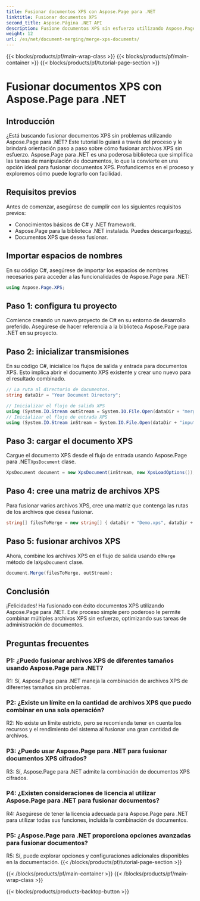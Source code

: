 ```yaml
---
title: Fusionar documentos XPS con Aspose.Page para .NET
linktitle: Fusionar documentos XPS
second_title: Aspose.Página .NET API
description: Fusione documentos XPS sin esfuerzo utilizando Aspose.Page para .NET. Siga nuestra guía paso a paso para una gestión de documentos perfecta.
weight: 12
url: /es/net/document-merging/merge-xps-documents/
---
```


{{< blocks/products/pf/main-wrap-class >}}
{{< blocks/products/pf/main-container >}}
{{< blocks/products/pf/tutorial-page-section >}}

# Fusionar documentos XPS con Aspose.Page para .NET

## Introducción

¿Está buscando fusionar documentos XPS sin problemas utilizando Aspose.Page para .NET? Este tutorial lo guiará a través del proceso y le brindará orientación paso a paso sobre cómo fusionar archivos XPS sin esfuerzo. Aspose.Page para .NET es una poderosa biblioteca que simplifica las tareas de manipulación de documentos, lo que la convierte en una opción ideal para fusionar documentos XPS. Profundicemos en el proceso y exploremos cómo puede lograrlo con facilidad.

## Requisitos previos

Antes de comenzar, asegúrese de cumplir con los siguientes requisitos previos:

- Conocimientos básicos de C# y .NET framework.
-  Aspose.Page para la biblioteca .NET instalada. Puedes descargarlo[aquí](https://releases.aspose.com/page/net/).
- Documentos XPS que desea fusionar.

## Importar espacios de nombres

En su código C#, asegúrese de importar los espacios de nombres necesarios para acceder a las funcionalidades de Aspose.Page para .NET:

```csharp
using Aspose.Page.XPS;
```

## Paso 1: configura tu proyecto

Comience creando un nuevo proyecto de C# en su entorno de desarrollo preferido. Asegúrese de hacer referencia a la biblioteca Aspose.Page para .NET en su proyecto.

## Paso 2: inicializar transmisiones

En su código C#, inicialice los flujos de salida y entrada para documentos XPS. Esto implica abrir el documento XPS existente y crear uno nuevo para el resultado combinado.

```csharp
// La ruta al directorio de documentos.
string dataDir = "Your Document Directory";

// Inicializar el flujo de salida XPS
using (System.IO.Stream outStream = System.IO.File.Open(dataDir + "mergedXPSfiles.xps", System.IO.FileMode.OpenOrCreate, System.IO.FileAccess.Write))
// Inicializar el flujo de entrada XPS
using (System.IO.Stream inStream = System.IO.File.Open(dataDir + "input.xps", System.IO.FileMode.Open))
```

## Paso 3: cargar el documento XPS

 Cargue el documento XPS desde el flujo de entrada usando Aspose.Page para .NET`XpsDocument` clase.

```csharp
XpsDocument document = new XpsDocument(inStream, new XpsLoadOptions());
```

## Paso 4: cree una matriz de archivos XPS

Para fusionar varios archivos XPS, cree una matriz que contenga las rutas de los archivos que desea fusionar.

```csharp
string[] filesToMerge = new string[] { dataDir + "Demo.xps", dataDir + "sample.xps" };
```

## Paso 5: fusionar archivos XPS

 Ahora, combine los archivos XPS en el flujo de salida usando el`Merge` método de la`XpsDocument` clase.

```csharp
document.Merge(filesToMerge, outStream);
```

## Conclusión

¡Felicidades! Ha fusionado con éxito documentos XPS utilizando Aspose.Page para .NET. Este proceso simple pero poderoso le permite combinar múltiples archivos XPS sin esfuerzo, optimizando sus tareas de administración de documentos.

## Preguntas frecuentes

### P1: ¿Puedo fusionar archivos XPS de diferentes tamaños usando Aspose.Page para .NET?

R1: Sí, Aspose.Page para .NET maneja la combinación de archivos XPS de diferentes tamaños sin problemas.

### P2: ¿Existe un límite en la cantidad de archivos XPS que puedo combinar en una sola operación?

R2: No existe un límite estricto, pero se recomienda tener en cuenta los recursos y el rendimiento del sistema al fusionar una gran cantidad de archivos.

### P3: ¿Puedo usar Aspose.Page para .NET para fusionar documentos XPS cifrados?

R3: Sí, Aspose.Page para .NET admite la combinación de documentos XPS cifrados.

### P4: ¿Existen consideraciones de licencia al utilizar Aspose.Page para .NET para fusionar documentos?

R4: Asegúrese de tener la licencia adecuada para Aspose.Page para .NET para utilizar todas sus funciones, incluida la combinación de documentos.

### P5: ¿Aspose.Page para .NET proporciona opciones avanzadas para fusionar documentos?

R5: Sí, puede explorar opciones y configuraciones adicionales disponibles en la documentación.
{{< /blocks/products/pf/tutorial-page-section >}}

{{< /blocks/products/pf/main-container >}}
{{< /blocks/products/pf/main-wrap-class >}}

{{< blocks/products/products-backtop-button >}}
